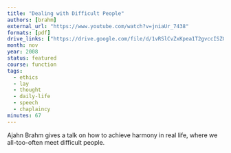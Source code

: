 ```yaml
---
title: "Dealing with Difficult People"
authors: [brahm]
external_url: "https://www.youtube.com/watch?v=jniaUr_7438"
formats: [pdf]
drive_links: ["https://drive.google.com/file/d/1vRSlCvZxKpea1T2gvccISZGaPj8k2Zau/view?usp=drivesdk"]
month: nov
year: 2008
status: featured
course: function
tags:
  - ethics
  - lay
  - thought
  - daily-life
  - speech
  - chaplaincy
minutes: 67
---
```


Ajahn Brahm gives a talk on how to achieve harmony in real life, where we all-too-often meet difficult people.

